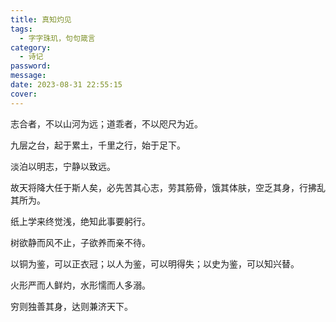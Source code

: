 ```yaml
---
title: 真知灼见
tags:
  - 字字珠玑，句句箴言
category:
  - 诗记
password:
message:
date: 2023-08-31 22:55:15
cover:
---
```


 志合者，不以山河为远；道乖者，不以咫尺为近。

九层之台，起于累土，千里之行，始于足下。

淡泊以明志，宁静以致远。

故天将降大任于斯人矣，必先苦其心志，劳其筋骨，饿其体肤，空乏其身，行拂乱其所为。

纸上学来终觉浅，绝知此事要躬行。

树欲静而风不止，子欲养而亲不待。

以铜为鉴，可以正衣冠；以人为鉴，可以明得失；以史为鉴，可以知兴替。

火形严而人鲜灼，水形懦而人多溺。

穷则独善其身，达则兼济天下。
